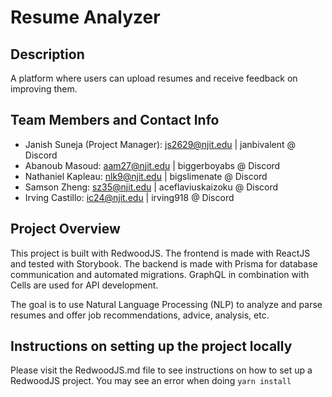 # Resume Analyzer

## Description
A platform where users can upload resumes and receive feedback on improving them.

## Team Members and Contact Info
- Janish Suneja (Project Manager): js2629@njit.edu | janbivalent @ Discord
- Abanoub Masoud: aam27@njit.edu | biggerboyabs @ Discord
- Nathaniel Kapleau: nlk9@njit.edu | bigslimenate @ Discord
- Samson Zheng: sz35@njit.edu | aceflaviuskaizoku @ Discord
- Irving Castillo: ic24@njit.edu | irving918 @ Discord

## Project Overview
This project is built with RedwoodJS. The frontend is made with ReactJS and tested with
Storybook. The backend is made with Prisma for database communication and automated migrations.
GraphQL in combination with Cells are used for API development.

The goal is to use Natural Language Processing (NLP) to analyze and parse resumes and offer
job recommendations, advice, analysis, etc.

## Instructions on setting up the project locally
Please visit the RedwoodJS.md file to see instructions on how to set up a RedwoodJS project.
You may see an error when doing `yarn install` 
